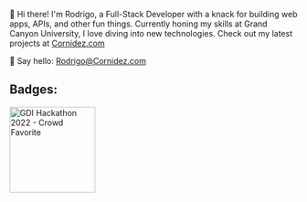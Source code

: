 👋 Hi there! I'm Rodrigo, a Full-Stack Developer with a knack for building web apps, APIs, and other fun things. Currently honing my skills at Grand Canyon University, I love diving into new technologies. Check out my latest projects at [Cornidez.com](https://www.cornidez.com)

📧 Say hello: [Rodrigo@Cornidez.com](mailto:Rodrigo@Cornidez.com)

## Badges:
<a href="https://girldevelopit.com/"><img align="left" width="150" height="150" src="https://github.com/RCornidez/badges/blob/main/crowd_favorite_gdi_hackathon.png" alt="GDI Hackathon 2022 - Crowd Favorite" ></a>

